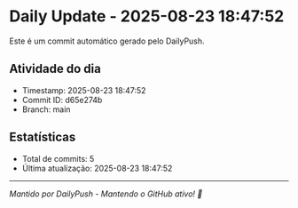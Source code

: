 # Daily Update - 2025-08-23 18:47:52

Este é um commit automático gerado pelo DailyPush.

## Atividade do dia
- Timestamp: 2025-08-23 18:47:52
- Commit ID: d65e274b
- Branch: main

## Estatísticas
- Total de commits: 5
- Última atualização: 2025-08-23 18:47:52

---
*Mantido por DailyPush - Mantendo o GitHub ativo! 🚀*

